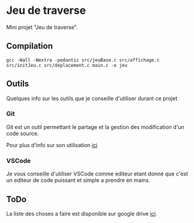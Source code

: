 # Jeu de traverse

Mini projet "Jeu de traverse".

## Compilation

```shell
gcc -Wall -Wextra -pedantic src/jeuBase.c src/affichage.c src/initJeu.c src/deplacement.c main.c -o jeu
```

## Outils

Quelques info sur les outils que je conseille d'utiliser durant ce projet

### Git

Git est un outil permettant le partage et la gestion des modification d'un code source.

Pour plus d'info sur son utilisation [ici](Doc/GIT.md)

### VSCode

Je vous conseille d'utiliser VSCode comme editeur etant donné que c'est un editeur de code puissant et simple a prendre en mains.

## ToDo

La liste des choses a faire est disponible sur google drive [ici](https://docs.google.com/spreadsheets/d/1IYV29v_tjh2eRqmRmw268CIt3mzgnxHaNbDVMDx6tMY/edit?usp=sharing).
